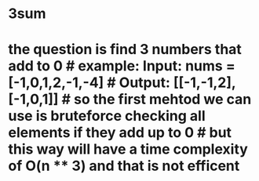 # 3sum
# the question is find 3 numbers that add to 0 # example: Input: nums = [-1,0,1,2,-1,-4] # Output: [[-1,-1,2],[-1,0,1]] # so the first mehtod we can use is bruteforce checking all elements if they add up to 0 # but this way will have a time complexity of O(n ** 3) and that is not efficent 
